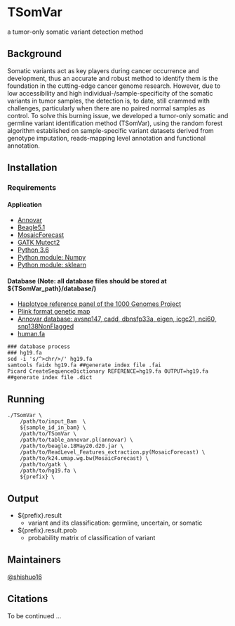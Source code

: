 # TSomVar
 a tumor-only somatic variant detection method
## Background
Somatic variants act as key players during cancer occurrence and development, thus an accurate and robust method to identify them is the foundation in the cutting-edge cancer genome research. However, due to low accessibility and high individual-/sample-specificity of the somatic variants in tumor samples, the detection is, to date, still crammed with challenges, particularly when there are no paired normal samples as control. To solve this burning issue, we developed a tumor-only somatic and germline variant identification method (TSomVar), using the random forest algorithm established on sample-specific variant datasets derived from genotype imputation, reads-mapping level annotation and functional annotation.
## Installation
### Requirements
#### Application
* [Annovar](https://annovar.openbioinformatics.org/en/latest/)
* [Beagle5.1](https://faculty.washington.edu/browning/beagle/b5_1.html)
* [MosaicForecast](https://github.com/parklab/MosaicForecast)
* [GATK Mutect2](https://gatk.broadinstitute.org/hc/en-us/articles/360037593851-Mutect2)
* [Python 3.6](https://www.python.org/downloads/)
* [Python module: Numpy](https://numpy.org/)
* [Python module: sklearn](https://scikit-learn.org/stable/)
#### Database (Note: all database files should be stored at ${TSomVar_path}/database/)
* [Haplotype reference panel of the 1000 Genomes Project](http://ftp.1000genomes.ebi.ac.uk/vol1/ftp/release/20130502)
* [Plink format genetic map](http://bochet.gcc.biostat.washington.edu/beagle/genetic_maps/)
* [Annovar database: avsnp147, cadd, dbnsfp33a, eigen, icgc21, nci60, snp138NonFlagged](https://annovar.openbioinformatics.org/en/latest/)
* [human.fa](https://hgdownload.soe.ucsc.edu/goldenPath/hg19/bigZips/)
```
### database process
### hg19.fa
sed -i 's/^>chr/>/' hg19.fa
samtools faidx hg19.fa ##generate index file .fai
Picard CreateSequenceDictionary REFERENCE=hg19.fa OUTPUT=hg19.fa ##generate index file .dict
```

## Running
```
./TSomVar \
    /path/to/input_Bam  \
    ${sample_id_in_bam} \
    /path/to/TSomVar \
    /path/to/table_annovar.pl(annovar) \
    /path/to/beagle.18May20.d20.jar \
    /path/to/ReadLevel_Features_extraction.py(MosaicForecast) \
    /path/to/k24.umap.wg.bw(MosaicForecast) \
    /path/to/gatk \
    /path/to/hg19.fa \
    ${prefix} \
```
## Output
- ${prefix}.result
  - variant and its classification: germline, uncertain, or somatic
- ${prefix}.result.prob
  - probability matrix of classification of variant
## Maintainers
[@shishuo16](https://github.com/shishuo16)
## Citations
To be continued ...
